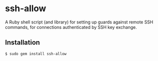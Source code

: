 # ssh-allow

A Ruby shell script (and library) for setting up guards against remote SSH commands, for connections authenticated by SSH key exchange.

## Installation

    $ sudo gem install ssh-allow

